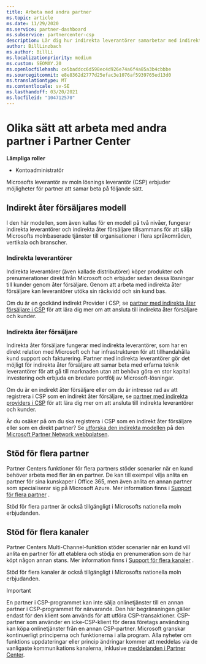 ```yaml
---
title: Arbeta med andra partner
ms.topic: article
ms.date: 11/29/2020
ms.service: partner-dashboard
ms.subservice: partnercenter-csp
description: Lär dig hur indirekta leverantörer samarbetar med indirekta åter försäljare i Cloud Solution Provider (CSP)-programmet och avgör vilken roll som passar dig.
author: BillLinzbach
ms.author: BillLi
ms.localizationpriority: medium
ms.custom: SEOMAY.20
ms.openlocfilehash: ce5baddcc6d598ec4d926e74a6f4a85a3b4cbbbe
ms.sourcegitcommit: e8e8362d2777d25efac3e1076af5939765ed13d0
ms.translationtype: MT
ms.contentlocale: sv-SE
ms.lasthandoff: 03/20/2021
ms.locfileid: "104712570"
---
```

# <a name="different-ways-you-can-work-with-other-partners-in-partner-center"></a>Olika sätt att arbeta med andra partner i Partner Center

**Lämpliga roller**

- Kontoadministratör

Microsofts leverantör av moln lösnings leverantör (CSP) erbjuder möjligheter för partner att samar beta på följande sätt.

## <a name="indirect-provider-indirect-reseller-model"></a>Indirekt åter försäljares modell

I den här modellen, som även kallas för en modell på två nivåer, fungerar indirekta leverantörer och indirekta åter försäljare tillsammans för att sälja Microsofts molnbaserade tjänster till organisationer i flera språkområden, vertikala och branscher.

### <a name="indirect-providers"></a>Indirekta leverantörer

Indirekta leverantörer (även kallade distributörer) köper produkter och prenumerationer direkt från Microsoft och erbjuder sedan dessa lösningar till kunder genom åter försäljare. Genom att arbeta med indirekta åter försäljare kan leverantörer utöka sin räckvidd och sin kund bas.

Om du är en godkänd indirekt Provider i CSP, se [partner med indirekta åter försäljare i CSP](indirect-provider-tasks-in-partner-center.md) för att lära dig mer om att ansluta till indirekta åter försäljare och kunder.

### <a name="indirect-resellers"></a>Indirekta åter försäljare

Indirekta åter försäljare fungerar med indirekta leverantörer, som har en direkt relation med Microsoft och har infrastrukturen för att tillhandahålla kund support och fakturering. Partner med indirekta leverantörer gör det möjligt för indirekta åter försäljare att samar beta med erfarna teknik leverantörer för att gå till marknaden utan att behöva göra en stor kapital investering och erbjuda en bredare portfölj av Microsoft-lösningar.

Om du är en indirekt åter försäljare eller om du är intresse rad av att registrera i CSP som en indirekt åter försäljare, se [partner med indirekta providers i CSP](indirect-reseller-tasks-in-partner-center.md) för att lära dig mer om att ansluta till indirekta leverantörer och kunder.

Är du osäker på om du ska registrera i CSP som en indirekt åter försäljare eller som en direkt partner? Se [utforska den indirekta modellen](https://partner.microsoft.com/cloud-solution-provider/indirect) på den [Microsoft Partner Network webbplatsen](https://partner.microsoft.com).

## <a name="multi-partner-support"></a>Stöd för flera partner

Partner Centers funktioner för flera partners stöder scenarier när en kund behöver arbeta med fler än en partner. De kan till exempel vilja anlita en partner för sina kunskaper i Office 365, men även anlita en annan partner som specialiserar sig på Microsoft Azure. Mer information finns i [Support för flera partner](multipartner.md) .

Stöd för flera partner är också tillgängligt i Microsofts nationella moln erbjudanden.

## <a name="multi-channel-support"></a>Stöd för flera kanaler

Partner Centers Multi-Channel-funktion stöder scenarier när en kund vill anlita en partner för att etablera och stödja en prenumeration som de har köpt någon annan stans. Mer information finns i [Support för flera kanaler](multichannel.md) .

Stöd för flera kanaler är också tillgängligt i Microsofts nationella moln erbjudanden.

> [!IMPORTANT]  
> En partner i CSP-programmet kan inte sälja onlinetjänster till en annan partner i CSP-programmet för närvarande. Den här begränsningen gäller endast för den klient som används för att utföra CSP-transaktioner. CSP-partner som använder en icke-CSP-klient för deras företags användning kan köpa onlinetjänster från en annan CSP-partner. Microsoft granskar kontinuerligt principerna och funktionerna i alla program. Alla nyheter om funktions uppdateringar eller princip ändringar kommer att meddelas via de vanligaste kommunikations kanalerna, inklusive [meddelanden i Partner Center](announcements/index.md).

